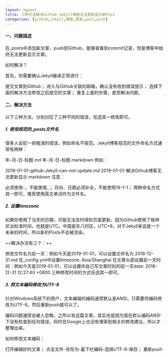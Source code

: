 ```yaml
---
layout: mypost
title: 三种方法解决Github-Jekyll博客无法更新显示新Post
categories: [github,jekyll,博客,更新,post,push]
---
```

#### 一、问题描述
在_posts中添加新文章，push到Github，能够查看到commit记录，但是博客中始终无法更新显示文章。

如何解决？

首先，你需要确认Jekyll编译正常进行：

提交文章到Github；
进入与Github关联的邮箱，确认没有收到错误提示；
选择下面的解决方法修改之前提交的文章；
重复上面的步骤，直至解决问题。
#### 二、解决方法
以下三种方法，分别对应了三种不同的错误，任选其一修改即可。

##### 1. 使用规范的_posts文件名
很多人会犯一些粗浅的错误，例如命名不规范。Jekyll博客规范的文件命名方式通常有两种：

年-月-日-标题.md
年-月-日-标题.markdown
例如：

2019-01-01-github-Jekyll-can-not-update.md
2019-01-01-解决Github博客无法更新显示.markdown
注意：

必须使用-，不能使用_；
月份、日期必须补全，不能使用19-1-1；
两种命名方式其一即可，推荐使用英文单词作为文件名。

##### 2. 设置timezone
如果你使用了当天的日期，可能无法及时得到页面更新。因为Github使用了格林尼治标准时间，也就是UTC。中国是东八时区，UTC+8，对于Jekyll来说是一个未来的时间，所以新的Posts不会被渲染。

++解决办法有三个：++

修改文件名为前一天：例如今天是2019-01-01，可以设置文件名为 2018-12-31.md
在_config.yml中设置timezone: Asia/Shanghai
在文章头部设置前一天时间：例如今天是2019-01-01，可以设置你自己写文章时刻的前一天date: 2018-12-31 12:27:40 +0800
三种修改时间的方式任选其一即可。

##### 3. 将文本编码修改为UTF-8
针对Windows系统下的用户，文本编辑的编码通常默认是ANSI，只需要将编码修改为UTF-8，然后重新push就可以了。

编码问题通常会被人忽略，之所以有这篇文章，其实也是因为我在默认编码ANSI下没有检查到任何错误，同时在Google上也没有搜索到相关的修改建议，所以才整理出来。

如何修改文本编码：

打开编辑好的文章；
点击文件-另存为-最下栏编码-选择UTF-8-保存；
重新push